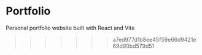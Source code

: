 
# Portfolio
Personal portfolio website built with React and Vite
>>>>>>> a7ed977d1b8ee45f59e66d9421e69d90bd579d51
